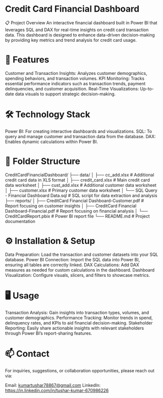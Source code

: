 # Credit Card Financial Dashboard
📋 Project Overview
An interactive financial dashboard built in Power BI that leverages SQL and DAX for real-time insights on credit card transaction data. This dashboard is designed to enhance data-driven decision-making by providing key metrics and trend analysis for credit card usage.

# 🚀 Features
Customer and Transaction Insights: Analyzes customer demographics, spending behaviors, and transaction volumes.
KPI Monitoring: Tracks essential performance indicators such as transaction trends, payment delinquencies, and customer acquisition.
Real-Time Visualizations: Up-to-date data visuals to support strategic decision-making.

# 🛠️ Technology Stack
Power BI: For creating interactive dashboards and visualizations.
SQL: To query and manage customer and transaction data from the database.
DAX: Enables dynamic calculations within Power BI.

# 📂 Folder Structure
CreditCardFinancialDashboard/ ├── data/ │ ├── cc_add.xlsx # Additional credit card data in XLS format │ ├── credit_card.xlsx # Main credit card data worksheet │ ├── cust_add.xlsx # Additional customer data worksheet │ ├── customer.xlsx # Primary customer data worksheet │ └── SQL Query - Financial Dashboard Data.sql # SQL script for data extraction and analysis ├── reports/ │ ├── CreditCard Financial Dashboard-Customer.pdf # Report focusing on customer insights │ ├── CreditCard Financial Dashboard-Financial.pdf # Report focusing on financial analysis │ └── CreditCardReport.pbix # Power BI report file └── README.md # Project documentation

# ⚙️ Installation & Setup
Data Preparation: Load the transaction and customer datasets into your SQL database.
Power BI Connection: Import the SQL data into Power BI, ensuring all tables are correctly linked.
DAX Calculations: Add DAX measures as needed for custom calculations in the dashboard.
Dashboard Visualization: Configure visuals, slicers, and filters to showcase metrics.

# 🖥️ Usage
Transaction Analysis: Gain insights into transaction types, volumes, and customer demographics.
Performance Tracking: Monitor trends in spend, delinquency rates, and KPIs to aid financial decision-making.
Stakeholder Reporting: Easily share actionable insights with relevant stakeholders through Power BI’s report-sharing features.

# 📫 Contact
For inquiries, suggestions, or collaboration opportunities, please reach out via:

Email: kumartushar78867@gmail.com
LinkedIn: https://in.linkedin.com/in/tushar-kumar-670986226
